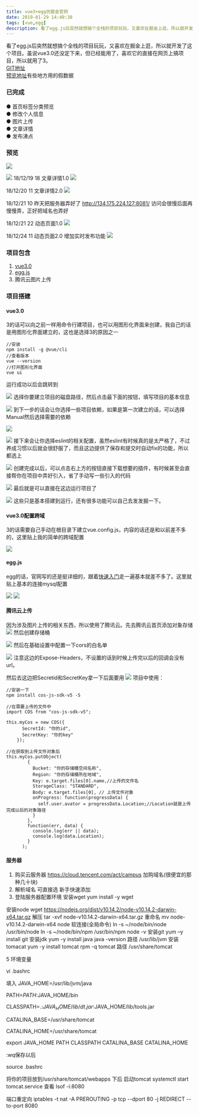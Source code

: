 ```yaml
---
title: vue3+egg仿掘金官网
date: 2019-01-29 14:40:38
tags: [vue,egg]
description: 看了egg.js后突然就想搞个全栈的项目玩玩，又喜欢在掘金上逛，所以就开发了这个项目。虽说vue3.0还没定下来，但已经能用了，喜欢它的直接在网页上搞项目，所以就用了3。 
---
```

看了egg.js后突然就想搞个全栈的项目玩玩，又喜欢在掘金上逛，所以就开发了这个项目。虽说vue3.0还没定下来，但已经能用了，喜欢它的直接在网页上搞项目，所以就用了3。  
[GIT地址](https://github.com/Izayawww/like-juejin)  
[预览地址](http://lucaswww.coding.me/myjuejin/#/)有些地方用的假数据

### 已完成
● 首页标签分类预览  
● 修改个人信息  
● 图片上传  
● 文章详情  
● 发布沸点

### 预览

![](https://user-gold-cdn.xitu.io/2018/12/19/167c4be724eefa6a?w=1436&h=716&f=png&s=133630)

![](https://user-gold-cdn.xitu.io/2018/12/19/167c4bedac9c69a2?w=1435&h=724&f=png&s=86065)
18/12/19 18 文章详情1.0
![](https://user-gold-cdn.xitu.io/2018/12/19/167c5f984a643f16?w=1440&h=831&f=png&s=158671)

18/12/20 11 文章详情2.0
![](https://user-gold-cdn.xitu.io/2018/12/20/167c9a3dfbd54631?w=1434&h=831&f=png&s=210388)

18/12/21 10
昨天把服务器弄好了
http://134.175.224.127:8081/
访问会很慢后面再慢慢弄，正好把域名也弄好

18/12/21 22 动态页面1.0
![](https://user-gold-cdn.xitu.io/2018/12/21/167d13aa0f0ece1a?w=1920&h=1058&f=png&s=175000)

18/12/24 11 动态页面2.0 增加实时发布功能
![](https://user-gold-cdn.xitu.io/2018/12/24/167de3ce9fe45791?w=1920&h=1080&f=png&s=325413)
### 项目包含
1. [vue3.0](https://cli.vuejs.org/zh/guide/prototyping.html)
2. [egg.js](https://eggjs.org/zh-cn/intro/quickstart.html)
3. 腾讯云图片上传

### 项目搭建
#### vue3.0
3的话可以向之前一样用命令行建项目，也可以用图形化界面来创建，我自己的话是用图形化界面建立的，这也是选择3的原因之一
```
//安装
npm install -g @vue/cli
//查看版本
vue --version
//打开图形化界面
vue ui
```
运行成功以后会跳转到

![](https://user-gold-cdn.xitu.io/2018/12/19/167c4e5e83ef0fce?w=1440&h=900&f=png&s=79853)
选择你要建立项目的磁盘路径，然后点击最下面的按钮，填写项目的基本信息

![](https://user-gold-cdn.xitu.io/2018/12/19/167c4e70c23da0dd?w=1440&h=900&f=png&s=97555)
到下一步的话会让你选择一些项目依赖，如果是第一次建立的话，可以选择Manual然后选择需要的依赖

![](https://user-gold-cdn.xitu.io/2018/12/19/167c4e88dd0cb553?w=1440&h=900&f=png&s=126923)

![](https://user-gold-cdn.xitu.io/2018/12/19/167c4e964837538a?w=1440&h=900&f=png&s=155016)
接下来会让你选择eslint的相关配置，虽然eslint有时候真的是太严格了，不过养成习惯以后就会很舒服了，而且这边提供了保存和提交时自动fix的功能，所以都选上

![](https://user-gold-cdn.xitu.io/2018/12/19/167c4ed71b9309de?w=1440&h=900&f=png&s=104023)
创建完成以后，可以点击右上方的按钮直接下载想要的插件，有时候甚至会直接帮你在项目中弄好引入，省了手动写一些引入的代码

![](https://user-gold-cdn.xitu.io/2018/12/19/167c4f197ca67aa5?w=1440&h=900&f=png&s=105407)
最后就是可以直接在这边运行项目了

![](https://user-gold-cdn.xitu.io/2018/12/19/167c4f356a18c357?w=1440&h=900&f=png&s=166690)
这些只是基本搭建到运行，还有很多功能可以自己去发发掘一下。

#### vue3.0配置跨域
3的话需要自己手动在根目录下建立vue.config.js，内容的话还是和以前差不多的，这里贴上我的简单的跨域配置

![](https://user-gold-cdn.xitu.io/2018/12/19/167c51271b4ba26b?w=1440&h=900&f=png&s=118632)

#### egg.js
egg的话，官网写的还是挺详细的，跟着[快速入门](https://eggjs.org/zh-cn/intro/quickstart.html)走一遍基本就差不多了。这里就贴上基本的连接mysql配置

![](https://user-gold-cdn.xitu.io/2018/12/19/167c4f9a6b5a0861?w=1440&h=900&f=png&s=134780)
![](https://user-gold-cdn.xitu.io/2018/12/19/167c4f9cf38b6c72?w=1440&h=900&f=png&s=97550)
#### 腾讯云上传
因为涉及图片上传的相关东西，所以使用了腾讯云。先去腾讯云首页添加对象存储
![](https://user-gold-cdn.xitu.io/2018/12/19/167c4ff78c2d9dd9?w=1311&h=782&f=png&s=216693)
然后创建存储桶

![](https://user-gold-cdn.xitu.io/2018/12/19/167c5010f928cbd7?w=1492&h=726&f=png&s=86054)
然后在基础设置中配置一下cors的白名单

![](https://user-gold-cdn.xitu.io/2018/12/19/167c501ee9bb63a4?w=1920&h=1080&f=png&s=199090)
注意这边的Expose-Headers，不设置的话到时候上传完以后的回调会没有url。  

然后去这边把Secretid和SecretKey拿一下后面要用
![](https://user-gold-cdn.xitu.io/2018/12/19/167c50890f83e3e4?w=1779&h=922&f=png&s=106339)
项目中使用：  
```
//安装一下
npm install cos-js-sdk-v5 -S

//在需要上传的文件中
import COS from "cos-js-sdk-v5";

this.myCos = new COS({
      SecretId: "你的id",
      SecretKey: "你的key"
    });
    
//在获取到上传文件对象后
this.myCos.putObject(
        {
          Bucket: "你的存储桶空间名称",
          Region: "你的存储桶所在地域",
          Key: e.target.files[0].name,//上传的文件名
          StorageClass: "STANDARD",
          Body: e.target.files[0], // 上传文件对象
          onProgress: function(progressData) {
            self.user.avator = progressData.Location;//Location就是上传完成以后的对象路径
          }
        },
        function(err, data) {
          console.log(err || data);
          console.log(data.Location);
        }
      );
```
#### 服务器
1. 购买云服务器 https://cloud.tencent.com/act/campus 加购域名(很便宜的那种几十块)
2. 解析域名 可直接选 新手快速添加
3. 登陆服务器配置环境
安装wget yum install -y wget

安装node
wget https://nodejs.org/dist/v10.14.2/node-v10.14.2-darwin-x64.tar.gz
解压 tar -xvf node-v10.14.2-darwin-x64.tar.gz
重命名 mv node-v10.14.2-darwin-x64 node
软连接(全局命令)
ln -s ~/node/bin/node /usr/bin/node
ln -s ~/node/bin/npm /usr/bin/npm
node -v
安装git yum –y install git
安装jdk yum -y install java
java -version
路径 /usr/lib/jvm
安装tomacat yum -y install tomcat
rpm -q tomcat
路径 /usr/share/tomcat

5 环境变量

vi .bashrc

填入
JAVA_HOME=/usr/lib/jvm/java

PATH=$PATH:$JAVA_HOME/bin

CLASSPATH=.:$JAVA_HOME/lib/dt.jar:$JAVA_HOME/lib/tools.jar

CATALINA_BASE=/usr/share/tomcat

CATALINA_HOME=/usr/share/tomcat

export JAVA_HOME PATH CLASSPATH CATALINA_BASE CATALINA_HOME

:wq保存以后

source .bashrc

将你的项目放到/usr/share/tomcat/webapps 下后
启动tomcat
systemctl start tomcat.service
查看
lsof -i:8080

端口重定向
iptables -t nat -A PREROUTING -p tcp --dport 80 -j REDIRECT --to-port 8080

